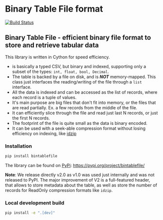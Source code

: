 # Binary Table File format 
[![Build Status](https://github.com/eSAMTrade/bintablefile/actions/workflows/python-package.yml/badge.svg?branch=main)](https://github.com/eSAMTrade/bintablefile/actions/workflows/python-package.yml)


## Binary Table File - efficient binary file format to store and retrieve tabular data

This library is written in Cython for speed efficiency.

- is basically a typed CSV, but binary and indexed, 
    supporting only a subset of the types: `int, float, bool, Decimal`.
- The table is backed by a file on disk, and is _**NOT**_ memory-mapped.
This class just interfaces the reading/writing of the file through a `list` interface. 
- All the data is indexed and can be accessed as the list of records, where each record is a tuple of values. 
- It's main purpose are big files that don't fit into memory, or the files that are read partially. Ex. a few records from the middle of the file. 
- It can efficiently slice through the file and read just last N records, or just the first N records. 
- The footprint of the file is quite small as the data is binary encoded.
- It can be used with a seek-able compression format without losing efficiency on indexing, like [idzip](https://pypi.org/project/python-idzip/) 

### Installation
```bash
pip install bintablefile
```
The library can be found on [PyPi](https://pypi.org/project/bintablefile/): https://pypi.org/project/bintablefile/

 
**Note**: We release directly v2.0 as v1.0 was used just internally and was not released to PyPI. The major improvement of V2 is a full-featured header, that allows to store metadata about the table, as well as store the number of records for ReadOnly compression formats like `idzip`.


### Local development build
```bash
pip install -e ".[dev]"
```